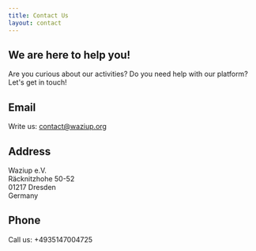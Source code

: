 ```yaml
---
title: Contact Us
layout: contact
---
```


We are here to help you!
-----
Are you curious about our activities? Do you need help with our platform? Let's get in touch!

Email
---
Write us: [contact@waziup.org](mailto:contact@waziup.org)

## Address
Waziup e.V.  
Räcknitzhohe 50-52  
01217 Dresden  
Germany  

## Phone
Call us: +4935147004725

